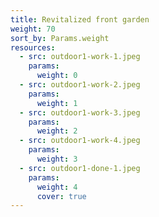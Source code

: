 ```yaml
---
title: Revitalized front garden
weight: 70
sort_by: Params.weight
resources:
  - src: outdoor1-work-1.jpeg
    params:
      weight: 0
  - src: outdoor1-work-2.jpeg
    params:
      weight: 1
  - src: outdoor1-work-3.jpeg
    params:
      weight: 2
  - src: outdoor1-work-4.jpeg
    params:
      weight: 3
  - src: outdoor1-done-1.jpeg
    params:
      weight: 4
      cover: true
---
```

